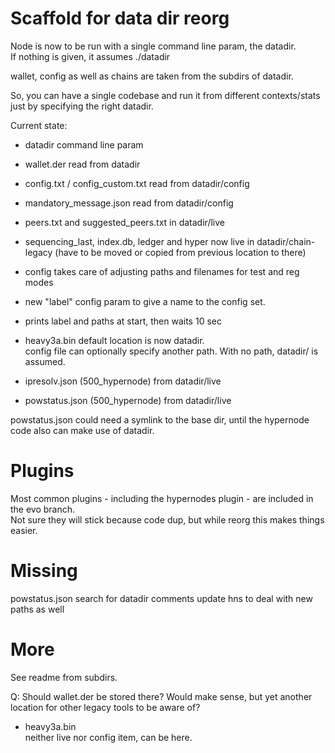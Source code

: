 # Scaffold for data dir reorg

Node is now to be run with a single command line param, the datadir.  
If nothing is given, it assumes ./datadir

wallet, config as well as chains are taken from the subdirs of datadir.

So, you can have a single codebase and run it from different contexts/stats just by specifying the right datadir.


Current state:

- datadir command line param
- wallet.der read from datadir
- config.txt / config_custom.txt read from datadir/config
- mandatory_message.json read from datadir/config
- peers.txt and suggested_peers.txt in datadir/live
- sequencing_last, index.db, ledger and hyper now live in datadir/chain-legacy
(have to be moved or copied from previous location to there)
- config takes care of adjusting paths and filenames for test and reg modes

- new "label" config param to give a name to the config set.
- prints label and paths at start, then waits 10 sec

- heavy3a.bin default location is now datadir.  
config file can optionally specify another path. With no path, datadir/ is assumed. 
- ipresolv.json (500_hypernode) from datadir/live
- powstatus.json (500_hypernode) from datadir/live

powstatus.json could need a symlink to the base dir, until the hypernode code also can make use of datadir.  

# Plugins

Most common plugins - including the hypernodes plugin - are included in the evo branch.  
Not sure they will stick because code dup, but while reorg this makes things easier.

# Missing

powstatus.json
search for datadir comments
update hns to deal with new paths as well

# More

See readme from subdirs.


Q: Should wallet.der be stored there? Would make sense, but yet another location for other legacy tools to be aware of?

- heavy3a.bin  
neither live nor config item, can be here.
